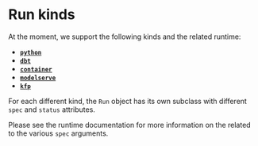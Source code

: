 # Run kinds

At the moment, we support the following kinds and the related runtime:

- [**`python`**](../../runtimes/python/3-entities.md#run)
- [**`dbt`**](../../runtimes/dbt.md#run)
- [**`container`**](../../runtimes/container.md#run)
- [**`modelserve`**](../../runtimes/modelserve.md#run)
- [**`kfp`**](../../runtimes/kfp.md#run)

For each different kind, the `Run` object has its own subclass with different `spec` and `status` attributes.

Please see the runtime documentation for more information on the related to the various `spec` arguments.
